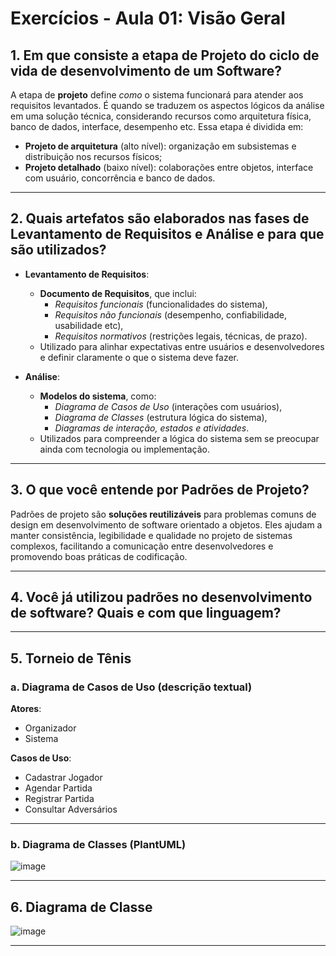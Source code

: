 # Exercícios - Aula 01: Visão Geral

## 1. Em que consiste a etapa de Projeto do ciclo de vida de desenvolvimento de um Software?

A etapa de **projeto** define *como* o sistema funcionará para atender aos requisitos levantados. É quando se traduzem os aspectos lógicos da análise em uma solução técnica, considerando recursos como arquitetura física, banco de dados, interface, desempenho etc. Essa etapa é dividida em:
- **Projeto de arquitetura** (alto nível): organização em subsistemas e distribuição nos recursos físicos;
- **Projeto detalhado** (baixo nível): colaborações entre objetos, interface com usuário, concorrência e banco de dados.

---

## 2. Quais artefatos são elaborados nas fases de Levantamento de Requisitos e Análise e para que são utilizados?

- **Levantamento de Requisitos**:
  - **Documento de Requisitos**, que inclui:
    - *Requisitos funcionais* (funcionalidades do sistema),
    - *Requisitos não funcionais* (desempenho, confiabilidade, usabilidade etc),
    - *Requisitos normativos* (restrições legais, técnicas, de prazo).
  - Utilizado para alinhar expectativas entre usuários e desenvolvedores e definir claramente o que o sistema deve fazer.

- **Análise**:
  - **Modelos do sistema**, como:
    - *Diagrama de Casos de Uso* (interações com usuários),
    - *Diagrama de Classes* (estrutura lógica do sistema),
    - *Diagramas de interação, estados e atividades*.
  - Utilizados para compreender a lógica do sistema sem se preocupar ainda com tecnologia ou implementação.

---

## 3. O que você entende por Padrões de Projeto?

Padrões de projeto são **soluções reutilizáveis** para problemas comuns de design em desenvolvimento de software orientado a objetos. Eles ajudam a manter consistência, legibilidade e qualidade no projeto de sistemas complexos, facilitando a comunicação entre desenvolvedores e promovendo boas práticas de codificação.

---

## 4. Você já utilizou padrões no desenvolvimento de software? Quais e com que linguagem?

---

## 5. Torneio de Tênis

### a. Diagrama de Casos de Uso (descrição textual)

**Atores**:  
- Organizador  
- Sistema

**Casos de Uso**:
- Cadastrar Jogador  
- Agendar Partida  
- Registrar Partida  
- Consultar Adversários  

---

### b. Diagrama de Classes (PlantUML)

![image](https://github.com/user-attachments/assets/3aee987b-56b9-4040-ad31-3697be8e7ca0)

---

## 6. Diagrama de Classe

![image](https://github.com/user-attachments/assets/62e6b51f-758a-4289-bbdf-187a9cba3684)

---
